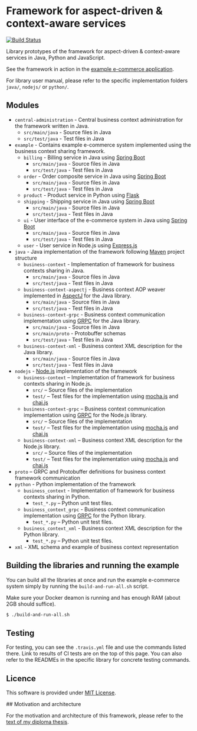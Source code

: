 # Framework for aspect-driven & context-aware services

[![Build Status](https://travis-ci.org/klimesf/diploma-thesis.svg?branch=master)](https://travis-ci.org/klimesf/diploma-thesis)

Library prototypes of the framework for aspect-driven & context-aware services in Java, Python and JavaScript.

See the framework in action in the [example e-commerce application](https://github.com/klimesf/diploma-thesis/tree/master/example).

For library user manual, please refer to the specific implementation folders `java/`, `nodejs/` or `python/`. 

## Modules

- `central-administration` - Central business context administration for the framework written in Java.
  - `src/main/java` - Source files in Java
  - `src/test/java` - Test files in Java
- `example` - Contains example e-commerce system implemented using the business context sharing framework.
  - `billing` - Billing service in Java using [Spring Boot](https://projects.spring.io/spring-boot/)
    - `src/main/java` - Source files in Java
    - `src/test/java` - Test files in Java
  - `order` - Order composite service in Java using [Spring Boot](https://projects.spring.io/spring-boot/)
      - `src/main/java` - Source files in Java
      - `src/test/java` - Test files in Java
  - `product` - Product service in Python using [Flask](http://flask.pocoo.org/)
  - `shipping` - Shipping service in Java using [Spring Boot](https://projects.spring.io/spring-boot/)
      - `src/main/java` - Source files in Java
      - `src/test/java` - Test files in Java
  - `ui` - User interface of the e-commerce system in Java using [Spring Boot](https://projects.spring.io/spring-boot/)
      - `src/main/java` - Source files in Java
      - `src/test/java` - Test files in Java
  - `user` - User service in Node.js using [Express.js](https://expressjs.com/)
- `java` - Java implementation of the framework following [Maven](https://maven.apache.org/) project structure
  - `business-context` - Implementation of framework for business contexts sharing in Java.
    - `src/main/java` - Source files in Java
    - `src/test/java` - Test files in Java
  - `business-context-aspectj` - Business context AOP weaver implemented in [AspectJ](https://www.eclipse.org/aspectj/) for the Java library.
    - `src/main/java` - Source files in Java
    - `src/test/java` - Test files in Java
  - `business-context-grpc` - Business context communication implementation using [GRPC](https://grpc.io/) for the Java library.
    - `src/main/java` - Source files in Java
    - `src/main/proto` - Protobuffer schemas
    - `src/test/java` - Test files in Java
  - `business-context-xml` - Business context XML description for the Java library.
    - `src/main/java` - Source files in Java
    - `src/test/java` - Test files in Java
- `nodejs` - [Node.js](https://nodejs.org/en/) implementation of the framework 
  - `business-context` – Implementation of framework for business contexts sharing in Node.js.
    - `src/` – Source files of the implementation
    - `test/` – Test files for the implementation using [mocha.js](https://mochajs.org/) and [chai.js](http://www.chaijs.com/) 
  - `business-context-grpc` – Business context communication implementation using [GRPC](https://grpc.io/) for the Node.js library.
    - `src/` – Source files of the implementation
    - `test/` – Test files for the implementation using [mocha.js](https://mochajs.org/) and [chai.js](http://www.chaijs.com/) 
  - `business-context-xml` – Business context XML description for the Node.js library.
    - `src/` – Source files of the implementation
    - `test/` – Test files for the implementation using [mocha.js](https://mochajs.org/) and [chai.js](http://www.chaijs.com/) 
- `proto` – GRPC and Protobuffer definitions for business context framework communication
- `python` - Python implementation of the framework
  - `business_context` - Implementation of framework for business contexts sharing in Python.
    - `test_*.py` – Python unit test files.
  - `business_context_grpc` - Business context communication implementation using [GRPC](https://grpc.io/) for the Python library.
    - `test_*.py` – Python unit test files.
  - `business_context_xml` - Business context XML description for the Python library.
    - `test_*.py` – Python unit test files.
- `xml` - XML schema and example of business context representation

## Building the libraries and running the example

You can build all the libraries at once and run the example e-commerce system simply
by running the `build-and-run-all.sh` script.

Make sure your Docker deamon is running and has enough RAM (about 2GB should suffice).

```bash
$ ./build-and-run-all.sh
```

## Testing

For testing, you can see the `.travis.yml` file and use the commands listed there.
Link to results of CI tests are on the top of this page.
You can also refer to the READMEs in the specific library for concrete testing commands.

## Licence

This software is provided under [MIT License](https://opensource.org/licenses/MIT).

## Motivation and architecture

For the motivation and architecture of this framework, please refer to the [text of my diploma thesis](https://github.com/klimesf/diploma-thesis-text).

